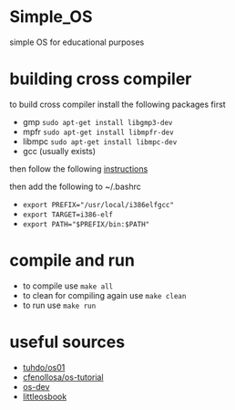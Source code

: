 # Simple_OS
simple OS for educational purposes 

# building cross compiler 

to build cross compiler install the following packages first 

- gmp    `sudo apt-get install libgmp3-dev`
- mpfr   `sudo apt-get install libmpfr-dev`
- libmpc `sudo apt-get install libmpc-dev`
- gcc (usually exists)

then follow the following [instructions](https://github.com/cfenollosa/os-tutorial/tree/master/11-kernel-crosscompiler)

then add the following to ~/.bashrc

- `export PREFIX="/usr/local/i386elfgcc"`
- `export TARGET=i386-elf`
- `export PATH="$PREFIX/bin:$PATH"`
 
# compile and run 

- to compile use `make all` 
- to clean for compiling again use `make clean`
- to run use `make run`

# useful sources 
- [tuhdo/os01](https://github.com/tuhdo/os01)
- [cfenollosa/os-tutorial](https://github.com/cfenollosa/os-tutorial)
- [os-dev](http://www.cs.bham.ac.uk/~exr/lectures/opsys/10_11/lectures/os-dev.pdf)
- [littleosbook](https://littleosbook.github.io)
